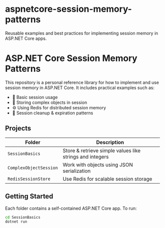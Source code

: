 # aspnetcore-session-memory-patterns
Reusable examples and best practices for implementing session memory in ASP.NET Core apps.

# ASP.NET Core Session Memory Patterns

This repository is a personal reference library for how to implement and use session memory in ASP.NET Core. It includes practical examples such as:

- 🔐 Basic session usage
- 🧠 Storing complex objects in session
- ⚙️ Using Redis for distributed session memory
- 🔄 Session cleanup & expiration patterns

## Projects

| Folder | Description |
|--------|-------------|
| `SessionBasics` | Store & retrieve simple values like strings and integers |
| `ComplexObjectSession` | Work with objects using JSON serialization |
| `RedisSessionStore` | Use Redis for scalable session storage |

## Getting Started

Each folder contains a self-contained ASP.NET Core app. To run:

```bash
cd SessionBasics
dotnet run

